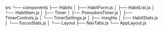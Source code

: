 src
 └── components
      ├── Habits
      │    ├── HabitForm.js
      │    ├── HabitList.js
      │    └── HabitItem.js
      │
      ├── Timer
      │    ├── PomodoroTimer.js
      │    ├── TimerControls.js
      │    └── TimerSettings.js
      │
      ├── Insights
      │    ├── HabitStats.js
      │    └── FocusStats.js
      │
      └── Layout
           ├── NavTabs.js
           └── AppLayout.js
